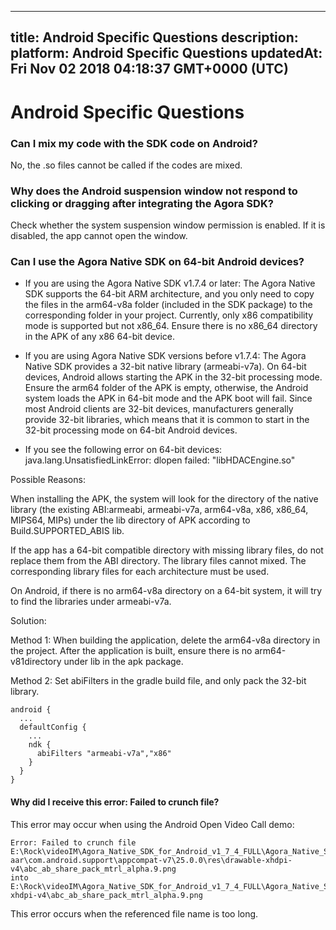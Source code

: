 
---
title:  Android Specific Questions
description: 
platform:  Android Specific Questions
updatedAt: Fri Nov 02 2018 04:18:37 GMT+0000 (UTC)
---
#  Android Specific Questions
### Can I mix my code with the SDK code on Android?

No, the .so files cannot be called if the codes are mixed.

### Why does the Android suspension window not respond to clicking or dragging after integrating the Agora SDK?

Check whether the system suspension window permission is enabled. If it is disabled, the app cannot open the window.

### Can I use the Agora Native SDK on 64-bit Android devices?

* If you are using the Agora Native SDK v1.7.4 or later:
    The Agora Native SDK supports the 64-bit ARM architecture, and you only need to copy the files in the arm64-v8a folder (included in the SDK package) to the corresponding folder in your project.
    Currently, only x86 compatibility mode is supported but not x86_64. Ensure there is no x86_64 directory in the APK of any x86 64-bit device.

* If you are using Agora Native SDK versions before v1.7.4:
     The Agora Native SDK provides a 32-bit native library (armeabi-v7a). On 64-bit devices, Android allows starting the APK in the 32-bit processing mode. Ensure the arm64 folder of the APK is empty, otherwise, the Android system loads the APK in 64-bit mode and the APK boot will fail.
     Since most Android clients are 32-bit devices, manufacturers generally provide 32-bit libraries, which means that it is common to start in the 32-bit processing mode on 64-bit Android devices.

* If you see the following error on 64-bit devices: java.lang.UnsatisfiedLinkError: dlopen failed: "libHDACEngine.so"

Possible Reasons:

When installing the APK, the system will look for the directory of the native library (the existing ABI:armeabi, armeabi-v7a, arm64-v8a, x86, x86_64, MIPS64, MIPs) under the lib directory of APK according to Build.SUPPORTED_ABIS lib.

If the app has a 64-bit compatible directory with missing library files, do not replace them from the ABI directory. The library files cannot mixed. The corresponding library files for each architecture must be used.

On Android, if there is no arm64-v8a directory on a 64-bit system, it will try to find the libraries under armeabi-v7a.

Solution:

Method 1: When building the application, delete the arm64-v8a directory in the project. After the application is built, ensure there is no arm64-v81directory under lib in the apk package.

Method 2: Set abiFilters in the gradle build file, and only pack the 32-bit library.

```
android {
  ...
  defaultConfig {
    ...
    ndk {
      abiFilters "armeabi-v7a","x86"
    }
  }
}
```

#### Why did I receive this error: Failed to crunch file?

This error may occur when using the Android Open Video Call demo:


```
Error: Failed to crunch file E:\Rock\videoIM\Agora_Native_SDK_for_Android_v1_7_4_FULL\Agora_Native_SDK_for_Android_FULL\samples\OpenVideoCall_Android\app\build\intermediates\exploded-aar\com.android.support\appcompat-v7\25.0.0\res\drawable-xhdpi-v4\abc_ab_share_pack_mtrl_alpha.9.png
into
E:\Rock\videoIM\Agora_Native_SDK_for_Android_v1_7_4_FULL\Agora_Native_SDK_for_Android_FULL\samples\OpenVideoCall_Android\app\build\intermediates\res\merged\debug\drawable-xhdpi-v4\abc_ab_share_pack_mtrl_alpha.9.png
```


This error occurs when the referenced file name is too long.




